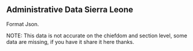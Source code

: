 ## Administrative Data Sierra Leone

Format Json. 

NOTE: This data is not accurate on the chiefdom and section level, some data are missing, if you have it share it here thanks. 
